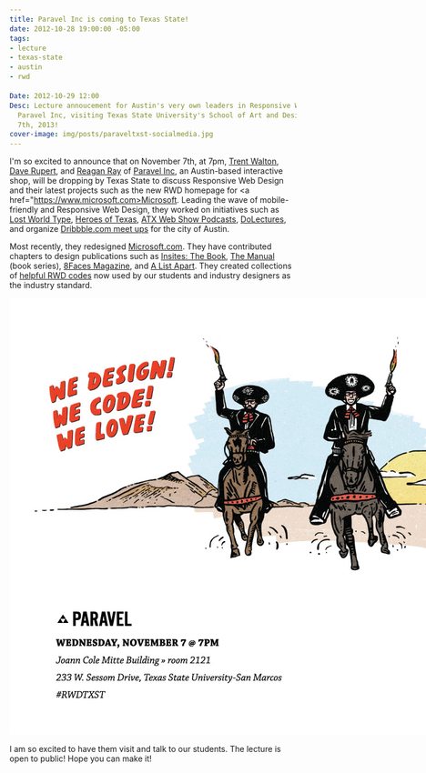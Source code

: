 ```yaml
---
title: Paravel Inc is coming to Texas State!
date: 2012-10-28 19:00:00 -05:00
tags:
- lecture
- texas-state
- austin
- rwd

Date: 2012-10-29 12:00
Desc: Lecture annoucement for Austin's very own leaders in Responsive Web Design,
  Paravel Inc, visiting Texas State University's School of Art and Design on November
  7th, 2013!
cover-image: img/posts/paraveltxst-socialmedia.jpg
---
```


I'm so excited to announce that on November 7th, at 7pm, <a href="https://www.twitter.com/trentwalton">Trent Walton</a>, <a href="https://www.twitter.com/davatron5000" >Dave Rupert</a>, and <a href="https://www.twitter.com/raygunray" >Reagan Ray</a> of <a href="https://www.paravelinc.com">Paravel Inc</a>, an Austin-based interactive shop, will be dropping by Texas State to discuss Responsive Web Design and their latest projects such as the new RWD homepage for <a href="https://www.microsoft.com>Microsoft</a>. Leading the wave of mobile-friendly and Responsive Web Design, they worked on initiatives such as <a href="https://lostworldsfairs.com/">Lost World Type</a>, <a href="https://heroesoftexas.com/">Heroes of Texas</a>, <a href="https://atxwebshow.com/">ATX Web Show Podcasts</a>, <a href="https://www.dolectures.com" >DoLectures</a>, and organize <a href="https://www.twitter.com/atxdribbble">Dribbble.com meet ups</a> for the city of Austin.

Most recently, they redesigned <a href="https://Microsoft.com/">Microsoft.com</a>. They have contributed chapters to design publications such as <a href="shop.viewportindustries.com/products/insites-the-book">Insites: The Book</a>, <a href="alwaysreadthemanual.com">The Manual</a> (book series), <a href="https://www.8faces.com">8Faces Magazine</a>, and <a href="https://www.alistapart.com/articles/mo-pixels-mo-problems/" >A List Apart</a>. They created collections of <a href="https://fitvidsjs.com/" >helpful RWD codes</a> now used by our students and industry designers as the industry standard.

<img src="/static/img/posts/paraveltxst-socialmedia.jpg" alt="poster for paravel lecture" style="max-width: 1024px; margin: 0 auto;">

I am so excited to have them visit and talk to our students. The lecture is open to public! Hope you can make it!
